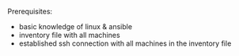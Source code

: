 Prerequisites:
- basic knowledge of linux & ansible
- inventory file with all machines
- established ssh connection with all machines in the inventory file